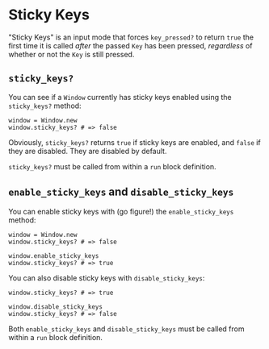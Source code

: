 # Sticky Keys

"Sticky Keys" is an input mode that forces `key_pressed?` to return `true`  the first time it is called *after* the passed `Key` has been pressed, *regardless* of whether or not the `Key` is still pressed.

## `sticky_keys?`

You can see if a `Window` currently has sticky keys enabled using the `sticky_keys?` method:

```crystal
window = Window.new
window.sticky_keys? # => false
```

Obviously, `sticky_keys?` returns `true` if sticky keys are enabled, and `false` if they are disabled. They are disabled by default.

`sticky_keys?` must be called from within a `run` block definition.

## `enable_sticky_keys` and `disable_sticky_keys`

You can enable sticky keys with (go figure!) the `enable_sticky_keys` method:

```crystal
window = Window.new
window.sticky_keys? # => false

window.enable_sticky_keys
window.sticky_keys? # => true
```

You can also disable sticky keys with `disable_sticky_keys`:

```crystal
window.sticky_keys? # => true

window.disable_sticky_keys
window.sticky_keys? # => false
```

Both `enable_sticky_keys` and `disable_sticky_keys` must be called from within a `run` block definition.